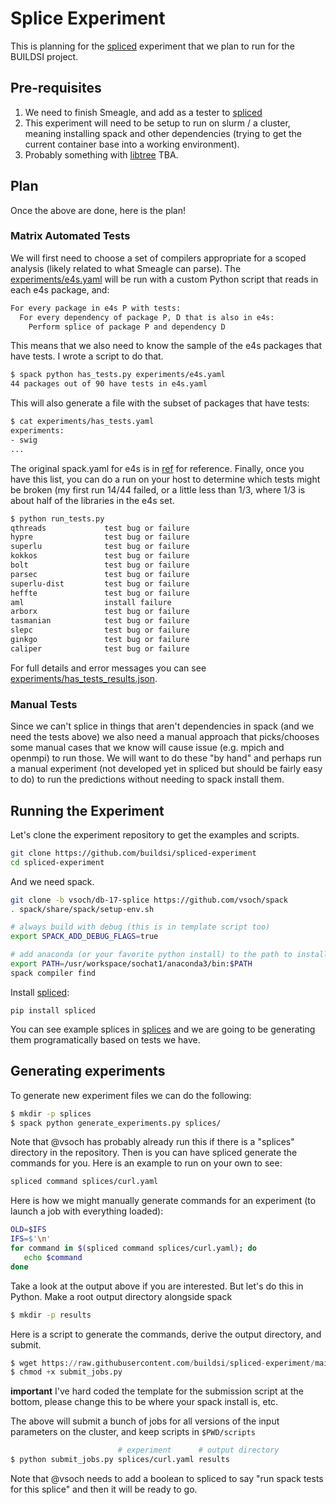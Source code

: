 # Splice Experiment

This is planning for the [spliced](https://github.com/buildsi/spliced) experiment
that we plan to run for the BUILDSI project.

## Pre-requisites

1. We need to finish Smeagle, and add as a tester to [spliced](https://github.com/buildsi/spliced)
2. This experiment will need to be setup to run on slurm / a cluster, meaning installing spack and other dependencies (trying to get the current container base into a working environment).
3. Probably something with [libtree](https://github.com/haampie/libtree) TBA.

## Plan

Once the above are done, here is the plan! 

### Matrix Automated Tests

We will first need to choose a set of compilers appropriate for a scoped analysis (likely related to what Smeagle can parse). The [experiments/e4s.yaml](experiments/e4s.yaml) will be run with a custom Python script
that reads in each e4s package, and:

```bash
For every package in e4s P with tests:
  For every dependency of package P, D that is also in e4s:
    Perform splice of package P and dependency D
```

This means that we also need to know the sample of the e4s packages that have tests.
I wrote a script to do that.

```bash
$ spack python has_tests.py experiments/e4s.yaml
44 packages out of 90 have tests in e4s.yaml
```

This will also generate a file with the subset of packages that have tests:

```bash
$ cat experiments/has_tests.yaml 
experiments:
- swig
...
```

The original spack.yaml for e4s is in [ref](ref) for reference. Finally, once you  have
this list, you can do a run on your host to determine which tests might be broken (my first
run 14/44 failed, or a little less than 1/3, where 1/3 is about half of the libraries in the e4s set.

```bash
$ python run_tests.py
qthreads             test bug or failure
hypre                test bug or failure
superlu              test bug or failure
kokkos               test bug or failure
bolt                 test bug or failure
parsec               test bug or failure
superlu-dist         test bug or failure
heffte               test bug or failure
aml                  install failure
arborx               test bug or failure
tasmanian            test bug or failure
slepc                test bug or failure
ginkgo               test bug or failure
caliper              test bug or failure
```

For full details and error messages you can see [experiments/has_tests_results.json](experiments/has_tests_results.json).


### Manual Tests

Since we can't splice in things that aren't dependencies in spack (and we need the tests above) we also need a manual approach
that picks/chooses some manual cases that we know will cause issue (e.g. mpich and openmpi) to run those.
We will want to do these "by hand" and perhaps run a manual experiment (not developed yet in spliced but should be fairly
easy to do) to run the predictions without needing to spack install them.


## Running the Experiment

Let's clone the experiment repository to get the examples and scripts.

```bash
git clone https://github.com/buildsi/spliced-experiment
cd spliced-experiment
```

And we need spack.

```bash
git clone -b vsoch/db-17-splice https://github.com/vsoch/spack
. spack/share/spack/setup-env.sh 

# always build with debug (this is in template script too)
export SPACK_ADD_DEBUG_FLAGS=true

# add anaconda (or your favorite python install) to the path to install spliced
export PATH=/usr/workspace/sochat1/anaconda3/bin:$PATH
spack compiler find
```

Install [spliced](https://github.com/buildsi/spliced):

```
pip install spliced
```

You can see example splices in [splices](splices) and we are going to be generating them programatically
based on tests we have.

## Generating experiments

To generate new experiment files we can do the following:

```bash
$ mkdir -p splices
$ spack python generate_experiments.py splices/
```
Note
that @vsoch has probably already run this if there is a "splices" directory in the
repository. Then is you can have spliced generate the commands for you.  Here is an example
to run on your own to see:

```bash
spliced command splices/curl.yaml
```

Here is how we might manually generate commands for an experiment (to launch a job with everything loaded):

```bash
OLD=$IFS
IFS=$'\n'
for command in $(spliced command splices/curl.yaml); do
   echo $command
done
```
Take a look at the output above if you are interested. But let's do this in Python. Make a root output directory alongside spack
```bash
$ mkdir -p results
```

Here is a script to generate the commands, derive the output directory, and submit.

```python
$ wget https://raw.githubusercontent.com/buildsi/spliced-experiment/main/submit_jobs.py
$ chmod +x submit_jobs.py
```

**important** I've hard coded the template for the submission script at the bottom, please
change this to be where your spack install is, etc.

The above will submit a bunch of jobs for all versions of the input parameters on the cluster,
and keep scripts in `$PWD/scripts`

```bash
                        # experiment      # output directory
$ python submit_jobs.py splices/curl.yaml results
```

Note that @vsoch needs to add a boolean to spliced to say "run spack tests for this splice"
and then it will be ready to go.

